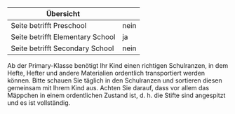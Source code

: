 | Übersicht | |
| --- | --- |
| Seite betrifft Preschool | nein |
| Seite betrifft Elementary School | ja |
| Seite betrifft Secondary School | nein |

Ab der Primary-Klasse benötigt Ihr Kind einen richtigen Schulranzen, in dem Hefte, Hefter und andere Materialien ordentlich transportiert werden können. Bitte schauen Sie täglich in den Schulranzen und sortieren diesen gemeinsam mit Ihrem Kind aus. Achten Sie darauf, dass vor allem das Mäppchen in einem ordentlichen Zustand ist, d. h. die Stifte sind angespitzt und es ist vollständig.